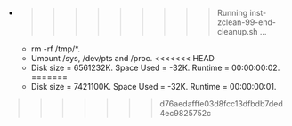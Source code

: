 * >>>>>>>>> Running inst-zclean-99-end-cleanup.sh ...
  * rm -rf /tmp/*.
  * Umount /sys, /dev/pts and /proc.
<<<<<<< HEAD
  * Disk size = 6561232K. Space Used = -32K. Runtime = 00:00:00:02.
=======
  * Disk size = 7421100K. Space Used = -32K. Runtime = 00:00:00:01.
>>>>>>> d76aedafffe03d8fcc13dfbdb7ded4ec9825752c
